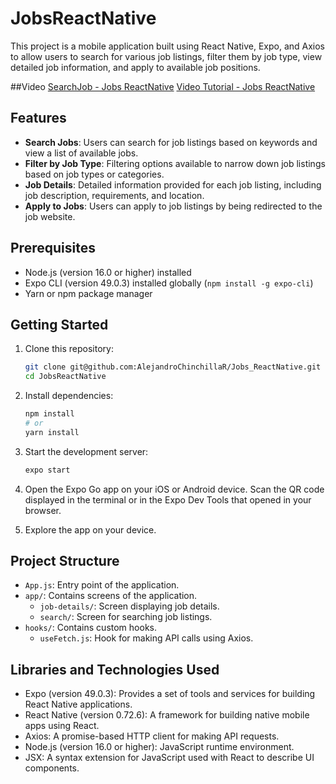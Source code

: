 # JobsReactNative

This project is a mobile application built using React Native, Expo, and Axios to allow users to search for various job listings, filter them by job type, view detailed job information, and apply to available job positions.

##Video
[SearchJob - Jobs ReactNative](https://github.com/AlejandroChinchillaR/Jobs_ReactNative/assets/104936330/c4ed616b-59ee-4027-8145-77cfa0bebfda)
[Video Tutorial - Jobs ReactNative](https://github.com/AlejandroChinchillaR/Jobs_ReactNative/assets/104936330/7a3e15ff-ef6b-4a0f-85ca-ba36969ab972)
## Features

- **Search Jobs**: Users can search for job listings based on keywords and view a list of available jobs.
- **Filter by Job Type**: Filtering options available to narrow down job listings based on job types or categories.
- **Job Details**: Detailed information provided for each job listing, including job description, requirements, and location.
- **Apply to Jobs**: Users can apply to job listings by being redirected to the job website.





## Prerequisites

- Node.js (version 16.0 or higher) installed
- Expo CLI (version 49.0.3) installed globally (`npm install -g expo-cli`)
- Yarn or npm package manager

## Getting Started

1. Clone this repository:

    ```bash
    git clone git@github.com:AlejandroChinchillaR/Jobs_ReactNative.git
    cd JobsReactNative
    ```

2. Install dependencies:

    ```bash
    npm install
    # or
    yarn install
    ```

3. Start the development server:

    ```bash
    expo start
    ```

4. Open the Expo Go app on your iOS or Android device. Scan the QR code displayed in the terminal or in the Expo Dev Tools that opened in your browser.

5. Explore the app on your device.

## Project Structure

- `App.js`: Entry point of the application.
- `app/`: Contains screens of the application.
  - `job-details/`: Screen displaying job details.
  - `search/`: Screen for searching job listings.
- `hooks/`: Contains custom hooks.
  - `useFetch.js`: Hook for making API calls using Axios.

## Libraries and Technologies Used

- Expo (version 49.0.3): Provides a set of tools and services for building React Native applications.
- React Native (version 0.72.6): A framework for building native mobile apps using React.
- Axios: A promise-based HTTP client for making API requests.
- Node.js (version 16.0 or higher): JavaScript runtime environment.
- JSX: A syntax extension for JavaScript used with React to describe UI components.
